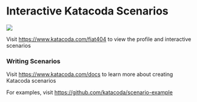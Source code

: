 # Interactive Katacoda Scenarios

[![](http://shields.katacoda.com/katacoda/fiat404/count.svg)](https://www.katacoda.com/fiat404 "Get your profile on Katacoda.com")

Visit https://www.katacoda.com/fiat404 to view the profile and interactive scenarios

### Writing Scenarios
Visit https://www.katacoda.com/docs to learn more about creating Katacoda scenarios

For examples, visit https://github.com/katacoda/scenario-example
